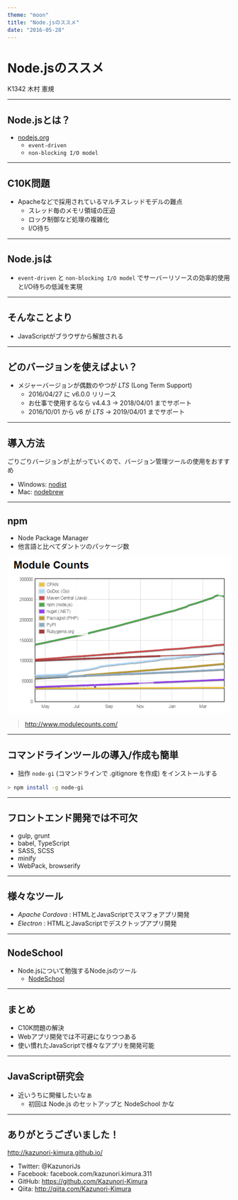 ```yaml
---
theme: "moon"
title: "Node.jsのススメ"
date: "2016-05-28" 
---
```

# Node.jsのススメ

K1342 木村 憲規

---

## Node.jsとは？

* [nodejs.org](https://nodejs.org/en/)
  - `event-driven`
  - `non-blocking I/O model`

---

## C10K問題

* Apacheなどで採用されているマルチスレッドモデルの難点
  - スレッド毎のメモリ領域の圧迫
  - ロック制御など処理の複雑化
  - I/O待ち

---

## Node.jsは

* `event-driven` と `non-blocking I/O model` でサーバーリソースの効率的使用とI/O待ちの低減を実現

---

## そんなことより

* JavaScriptがブラウザから解放される

---

## どのバージョンを使えばよい？

* メジャーバージョンが偶数のやつが *LTS* (Long Term Support)
  - 2016/04/27 に v6.0.0 リリース
  - お仕事で使用するなら v4.4.3 -> 2018/04/01 までサポート
  - 2016/10/01 から v6 が *LTS* -> 2019/04/01 までサポート

---

## 導入方法

ごりごりバージョンが上がっていくので、バージョン管理ツールの使用をおすすめ

* Windows: [nodist](https://github.com/marcelklehr/nodist)
* Mac: [nodebrew](https://github.com/hokaccha/nodebrew)

---

## npm

* Node Package Manager
* 他言語と比べてダントツのパッケージ数

![モジュール数の比較](./images/modulecounts.png)

> http://www.modulecounts.com/

---

## コマンドラインツールの導入/作成も簡単

* 拙作 `node-gi` (コマンドラインで .gitignore を作成) をインストールする

```sh
> npm install -g node-gi
```

---

## フロントエンド開発では不可欠

* gulp, grunt
* babel, TypeScript
* SASS, SCSS
* minify
* WebPack, browserify

---

## 様々なツール

* *Apache Cordova* : HTMLとJavaScriptでスマフォアプリ開発
* *Electron* : HTMLとJavaScriptでデスクトップアプリ開発

---

## NodeSchool

* Node.jsについて勉強するNode.jsのツール
  - [NodeSchool](http://nodeschool.io/ja/index.html)

---

## まとめ

* C10K問題の解決
* Webアプリ開発では不可避になりつつある
* 使い慣れたJavaScriptで様々なアプリを開発可能

---

## JavaScript研究会

* 近いうちに開催したいなぁ
  - 初回は Node.js のセットアップと NodeSchool かな

---

## ありがとうございました！

http://kazunori-kimura.github.io/

* Twitter: @KazunoriJs
* Facebook: facebook.com/kazunori.kimura.311
* GitHub: https://github.com/Kazunori-Kimura
* Qiita: http://qiita.com/Kazunori-Kimura
